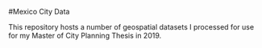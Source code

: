 #Mexico City Data

This repository hosts a number of geospatial datasets I processed for use for my Master of City Planning Thesis in 2019. 
